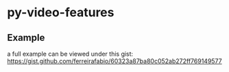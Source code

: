 # py-video-features

## Example

a full example can be viewed under this gist:
https://gist.github.com/ferreirafabio/60323a87ba80c052ab272ff769149577
